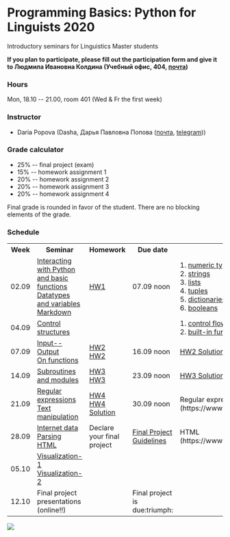 # Programming Basics: Python for Linguists 2020

Introductory seminars for Linguistics Master students

**If you plan to participate, please fill out the participation form and give it to Людмила Ивановна Колдина (Учебный офис, 404, [почта](mailto:lkoldina@hse.ru))** 

### Hours

Mon, 18.10 -- 21.00, room 401 (Wed & Fr the first week)

### Instructor
* Daria Popova (Dasha, Дарья Павловна Попова ([почта](mailto:daschapopowa@gmail.com), [telegram](https://t.me/dppopova)))

### Grade calculator
* 25% -- final project (exam)
* 15% -- homework assignment 1
* 20% -- homework assignment 2
* 20% -- homework assignment 3
* 20% -- homework assignment 4

Final grade is rounded in favor of the student. There are no blocking elements of the grade. 

### Schedule
<table>
  <tr>
    <th>Week</th>
    <th>Seminar</th>
    <th>Homework</th>
    <th>Due date</th>
    <th>Reference</th>
  </tr>
  <tr>
    <td>02.09</td>
    <td><a href="./PB-Sem1.ipynb">Interacting with Python and basic functions</a><br>
      <a href="./PB-Sem2.ipynb"> Datatypes and variables</a><br>
    <a href="./markdown.md">Markdown</a></td>
    <td><a href="./HW1.md">HW1</a></td>
    <td>07.09 noon</td>
    <td>1. <a href="https://docs.python.org/3.6/library/stdtypes.html#typesnumeric">numeric types</a><br>
      2. <a href="https://docs.python.org/3.6/library/stdtypes.html#string-methods">strings</a><br>
      3. <a href="https://docs.python.org/3.6/tutorial/datastructures.html">lists</a><br>
      4. <a href="https://docs.python.org/3.6/tutorial/datastructures.html#tuples-and-sequences">tuples</a><br>
      5. <a href="https://docs.python.org/3.6/tutorial/datastructures.html#dictionaries">dictionaries</a><br>
      6. <a href="https://docs.python.org/3.6/library/stdtypes.html#boolean-operators">booleans</a>
    </td>
  </tr>
    <tr>
    <td>04.09</td>
    <td><a href="./PBSem3.ipynb"> Control structures</a></td>
    <td>
      </td>
    <td></td>
    <td> 1. <a href="https://docs.python.org/3.6/tutorial/controlflow.html">control flow tools</a><br>
      2. <a href="https://docs.python.org/3.6/library/functions.html">built-in functions</a>
      </td>
  </tr>
  <tr>
    <td>07.09</td>
    <td><a href="./PBSem4.ipynb">Input--Output</a><br>
      <a href="./OnFunctions.md">On functions</a>
     </td>
    <td><a href="./PBHW2.ipynb">HW2</a><br>
      <a href="./PBHW2.md">HW2</a></td>
    <td>16.09 noon</td>
    <td>
    <a href="./PBHW2Solutions.ipynb">HW2 Solutions</a></td>
   </tr>
    <tr>
    <td>14.09</td>
    <td><a href="./PBSem5.ipynb">Subroutines and modules</a></td>
    <td><a href="./PBHW3.ipynb">HW3</a><br>
      <a href="./PBHW3.md">HW3</a>
      </td>
    <td>23.09 noon</td>
    <td><a href="./PBHW3Solutions.ipynb">HW3 Solutions</a> </td>
  </tr>
    <tr>
    <td>21.09</td>
    <td><a href="./RE.ipynb">Regular expressions</a><br>
      <a href="./TextManipulation(1).ipynb">Text manipulation</a>
  </td>
    <td><a href="./PBHW4.md">HW4</a><br>
      <a href="./PBHW4Solution(1).ipynb">HW4 Solution</a></td>
    <td>30.09 noon</td>
    <td>Regular expressions cheat sheet (https://www.rexegg.com/regex-quickstart.html)</td>
  </tr>
    <tr>
    <td>28.09</td>
    <td><a href="./InternetData(2).ipynb">Internet data</a><br>
  <a href="./PPSem2.ipynb">Parsing HTML</a></td>
    <td>Declare your final project</td>
    <td><a href="./FinalProjectGuidelines.md">Final Project Guidelines</a></td>
    <td>HTML (https://www.w3schools.com/html/html_intro.asp)</td>
  </tr>
    <tr>
    <td>05.10</td>
    <td><a href="./visualization(2).ipynb">Visualization-1</a><br>
      <a href="./PPVisualization(1).ipynb">Visualization-2</a></td>
    <td></td>
    <td></td>
    <td></td>
  </tr>
   <td>12.10</td>
    <td>Final project presentations (online!!)</td>
    <td></td>
    <td>Final project is due:triumph:</td>
    <td></td>
  </tr>
</table>

![](https://kateennals.files.wordpress.com/2016/08/boa-constrictor-little-prince.jpg)
